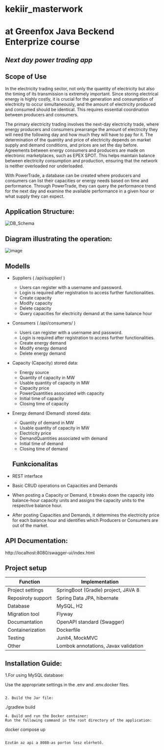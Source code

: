 # kekiir_masterwork
# at Greenfox Java Beckend Enterprize course

## _Next day power trading app_

## Scope of Use

In the electricity trading sector, not only the quantity of electricity but also the timing of its transmission is extremely important. Since storing electrical energy is highly costly, it is crucial for the generation and consumption of electricity to occur simultaneously, and the amount of electricity produced and consumed should be identical. This requires essential coordination between producers and consumers.

The primary electricity trading involves the next-day electricity trade, where energy producers and consumers prearrange the amount of electricity they will need the following day and how much they will have to pay for it. The determination of the quantity and price of electricity depends on market supply and demand conditions, and prices are set the day before. Agreements between energy consumers and producers are made on electronic marketplaces, such as EPEX SPOT. This helps maintain balance between electricity consumption and production, ensuring that the network is neither overloaded nor underloaded.

With PowerTrade, a database can be created where producers and consumers can list their capacities or energy needs based on time and performance. Through PowerTrade, they can query the performance trend for the next day and examine the available performance in a given hour or what supply they can expect.


## Application Structure:
![DB_Schema](https://user-images.githubusercontent.com/105811419/232657598-7ca687ed-97ff-44c9-9bb1-dcd4b7186f4e.png)

## Diagram illustrating the operation:

![image](https://user-images.githubusercontent.com/105811419/232667247-eb7766a5-c66b-48d1-89c4-cabe3f06f24b.png)


## Modells
- Suppliers ( /api/supplier/ )

    - Users can register with a username and password.
    - Login is required after registration to access further functionalities.
    - Create capacity
    - Modify capacity
    - Delete capacity
    - Query capacities for electricity demand at the same balance hour

- Consumers ( /api/consumers/ )

    - Users can register with a username and password.
    - Login is required after registration to access further functionalities.
    - Create energy demand
    - Modify energy demand
    - Delete energy demand

- Capacity (Capacity) stored data:

    - Energy source
    - Quantity of capacity in MW
    - Usable quantity of capacity in MW
    - Capacity price
    - PowerQuantities associated with capacity
    - Initial time of capacity
    - Closing time of capacity

- Energy demand (Demand) stored data:
    - Quantity of demand in MW
    - Usable quantity of capacity in MW
    - Electricity price
    - DemandQuantities associated with demand
    - Initial time of demand
    - Closing time of demand
    
    ## Funkcionalitas
- REST interface
- Basic CRUD operations on Capacities and Demands
- When posting a Capacity or Demand, it breaks down the capacity into balance-hour capacity units and assigns the capacity units to the respective balance hour.
- After posting Capacities and Demands, it determines the electricity price for each balance hour and identifies which Producers or Consumers are out of the market.

## API Documentation:
http://localhost:8080/swagger-ui/index.html

## Project setup
| Function | Implementation |
| ------ | ------ |
| Project settings | SpringBoot (Gradle) project, JAVA 8 |
| Reposiroty support | Spring Data JPA, hibernate |
| Database | MySQL, H2 |
| Migration tool | Flyway |
| Documantation | OpenAPI standard (Swagger) |
| Containerization | Dockerfile |
| Testing | Junit4, MockMVC |
|Other| Lombok annotations, Javax validation

## Installation Guide: 

1.For using MySQL database:

Use the appropriate settings in the .env and .env.docker files.
```

2. Build the Jar file:
```
./gradlew build
   ```
4. Build and run the Docker container:
Run the following command in the root directory of the application:

```
docker compose up
```

Ezután az api a 8080-as porton lesz elérhető.
    
